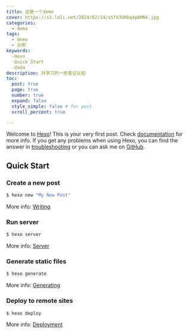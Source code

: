 ```yaml
---
title: 这是一个demo
cover: https://s2.loli.net/2024/02/14/s5fX3UHbq4pAMNk.jpg
categories: 
  - demo
tags:
  - demo
  - 示例
keywords:
  -Hexo
  -Quick Start
  -dada
description: 对学习的一些笔记认知
toc:
  post: true
  page: true
  number: true
  expand: false
  style_simple: false # for post
  scroll_percent: true

---
```

Welcome to [Hexo](https://hexo.io/)! This is your very first post. Check [documentation](https://hexo.io/docs/) for more info. If you get any problems when using Hexo, you can find the answer in [troubleshooting](https://hexo.io/docs/troubleshooting.html) or you can ask me on [GitHub](https://github.com/hexojs/hexo/issues).

## Quick Start

### Create a new post

``` bash
$ hexo new "My New Post"
```

More info: [Writing](https://hexo.io/docs/writing.html)

### Run server

``` bash
$ hexo server
```

More info: [Server](https://hexo.io/docs/server.html)

### Generate static files

``` bash
$ hexo generate
```

More info: [Generating](https://hexo.io/docs/generating.html)

### Deploy to remote sites

``` bash
$ hexo deploy
```

More info: [Deployment](https://hexo.io/docs/one-command-deployment.html)
